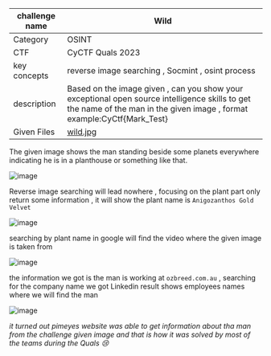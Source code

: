 | challenge name | Wild |
| -------- | ------- |
| Category | OSINT |
| CTF | CyCTF Quals 2023 |
| key concepts | reverse image searching , Socmint , osint process |
| description | Based on the image given , can you show your exceptional open source intelligence skills to get the name of the man in the given image , format example:CyCtf{Mark_Test}|
| Given Files | [wild.jpg](https://github.com/HussienMisbah/OSINT1337/blob/master/Challenges%20Files/wild_medium.jpg) |


The given image shows the man standing beside some planets everywhere indicating he is in a planthouse or  something like that.

![image](https://github.com/HussienMisbah/OSINT1337/assets/67979878/ea005f56-055e-4320-b126-532e7f21b8e7)


Reverse image searching will lead nowhere , focusing on the plant part only return some information , it will show the plant name is ``Anigozanthos Gold Velvet`` 

![image](https://github.com/HussienMisbah/OSINT1337/assets/67979878/f3150680-b6b4-453c-97fb-eb31a2958d71)


searching by plant name in google will find the video where the given image is taken from 


![image](https://github.com/HussienMisbah/OSINT1337/assets/67979878/2073c67b-09d0-4d45-b53b-7616d1ce83be)


the information we got is the man is working at ``ozbreed.com.au`` , searching for the company name we got Linkedin result shows employees names where we will find the man

![image](https://github.com/HussienMisbah/OSINT1337/assets/67979878/c56216ea-44a4-45ea-8458-adf3779795d4)


*it turned out pimeyes website was able to get information about tha man from the challenge given image and that is how it was solved by most of the teams during the Quals 😢*

